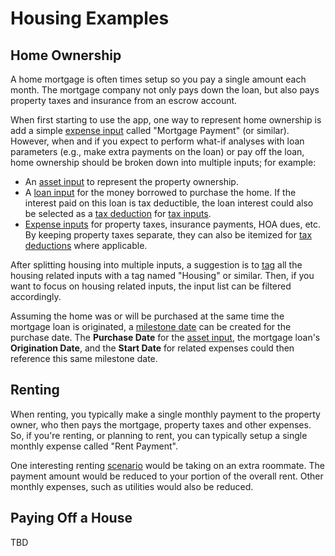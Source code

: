 # Housing Examples

## Home Ownership

A home mortgage is often times setup so you pay a single amount each month. The mortgage company not only pays down the loan, but also pays property taxes and insurance from an escrow account. 

When first starting to use the app, one way to represent home ownership is add a simple [expense input][expense] called "Mortgage Payment" (or similar). However, when and if you expect to perform what-if analyses with loan parameters (e.g., make extra payments on the loan) or pay off the loan, home ownership should be broken down into multiple inputs; for example:

* An [asset input][asset] to represent the property ownership. 
* A  [loan input][loan] for the money borrowed to purchase the home. If the interest paid on this loan is tax deductible, the loan interest could also be selected as a [tax deduction][tax] for [tax inputs][tax].
* [Expense inputs][expense] for property taxes, insurance payments, HOA dues, etc. By keeping property taxes separate, they can also be itemized for [tax deductions][deduction] where applicable.

After splitting housing into multiple inputs, a suggestion is to [tag][tags] all the housing related inputs with a tag named "Housing" or similar. Then, if you want to focus on housing related inputs, the input list can be filtered accordingly.

Assuming the home was or will be purchased at the same time the mortgage loan is originated, a [milestone date][milestone] can be created for the purchase date. The __Purchase Date__ for the [asset input][asset], the mortgage loan's __Origination Date__, and the __Start Date__ for related expenses could then reference this same milestone date.

## Renting

When renting, you typically make a single monthly payment to the property owner, who then pays the mortgage, property taxes and other expenses. So, if you're renting, or planning to rent, you can typically setup a single monthly expense called "Rent Payment". 

One interesting renting [scenario][scenario] would be taking on an extra roommate. The payment amount would be reduced to your portion of the overall rent. Other monthly expenses, such as utilities would also be reduced.

## Paying Off a House

TBD

[asset]:asset.html
[loan]:loan.html
[milestone]:milestoneDate.html
[expense]:expense.html
[tax]:tax.html
[deduction]:taxDeduction.html
[tags]:inputTags.html
[scenario]:scenario.html
[fixedAmount]:fixedAmount.html
[variableAmount]:variableAmount.html
